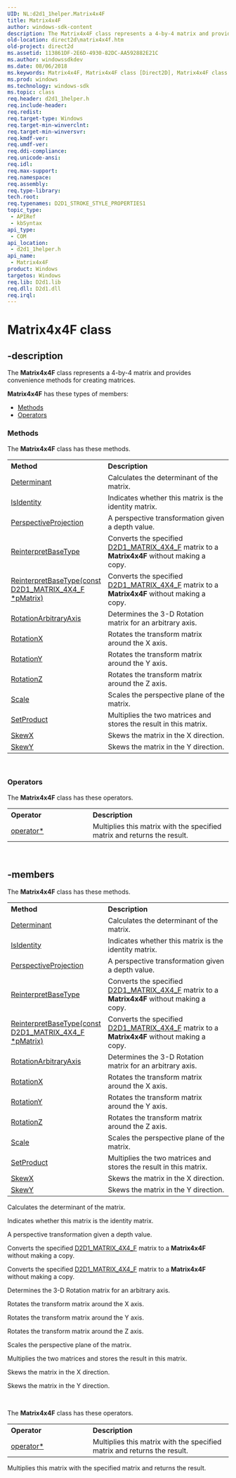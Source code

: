```yaml
---
UID: NL:d2d1_1helper.Matrix4x4F
title: Matrix4x4F
author: windows-sdk-content
description: The Matrix4x4F class represents a 4-by-4 matrix and provides convenience methods for creating matrices.
old-location: direct2d\matrix4x4f.htm
old-project: direct2d
ms.assetid: 113861DF-2E6D-4930-82DC-AA592882E21C
ms.author: windowssdkdev
ms.date: 08/06/2018
ms.keywords: Matrix4x4F, Matrix4x4F class [Direct2D], Matrix4x4F class [Direct2D],described, d2d1_1helper/Matrix4x4F, direct2d.matrix4x4f
ms.prod: windows
ms.technology: windows-sdk
ms.topic: class
req.header: d2d1_1helper.h
req.include-header: 
req.redist: 
req.target-type: Windows
req.target-min-winverclnt: 
req.target-min-winversvr: 
req.kmdf-ver: 
req.umdf-ver: 
req.ddi-compliance: 
req.unicode-ansi: 
req.idl: 
req.max-support: 
req.namespace: 
req.assembly: 
req.type-library: 
tech.root: 
req.typenames: D2D1_STROKE_STYLE_PROPERTIES1
topic_type:
 - APIRef
 - kbSyntax
api_type:
 - COM
api_location:
 - d2d1_1helper.h
api_name:
 - Matrix4x4F
product: Windows
targetos: Windows
req.lib: D2d1.lib
req.dll: D2d1.dll
req.irql: 
---
```


# Matrix4x4F class


## -description


The <b>Matrix4x4F</b> class represents a 4-by-4 matrix and provides convenience methods for creating matrices.

<b xmlns:loc="http://microsoft.com/wdcml/l10n">Matrix4x4F</b> has these types of members:
<ul>
<li><a href="https://docs.microsoft.com/">Methods</a></li>
<li><a href="https://docs.microsoft.com/">Operators</a></li>
</ul><h3><a id="methods"></a>Methods</h3>The <b>Matrix4x4F</b> class has these methods.
<table class="members" id="memberListMethods">
<tr>
<th align="left" width="37%">Method</th>
<th align="left" width="63%">Description</th>
</tr>
<tr data="declared;">
<td align="left" width="37%">
<a href="https://msdn.microsoft.com/900531EB-F3D4-4971-984E-A355E79D6577">Determinant</a>
</td>
<td align="left" width="63%">
Calculates the determinant of the matrix.

</td>
</tr>
<tr data="declared;">
<td align="left" width="37%">
<a href="https://msdn.microsoft.com/60793CCB-F3E9-4647-9DB0-E28FF1AD0E22">IsIdentity</a>
</td>
<td align="left" width="63%">
Indicates whether this matrix is the identity matrix.

</td>
</tr>
<tr data="declared;">
<td align="left" width="37%">
<a href="https://msdn.microsoft.com/AE896E2E-752E-46D1-9281-4B3511D21468">PerspectiveProjection</a>
</td>
<td align="left" width="63%">
A perspective transformation given a depth value.

</td>
</tr>
<tr data="declared;">
<td align="left" width="37%">
<a href="https://msdn.microsoft.com/379F9F01-EE5E-438B-BD0A-F0EB6B92E28F">ReinterpretBaseType</a>
</td>
<td align="left" width="63%">
Converts the specified <a href="https://msdn.microsoft.com/f05d7555-6482-4eea-950f-7b443892cc1f">D2D1_MATRIX_4X4_F</a> matrix to a <b>Matrix4x4F</b> without making a copy.

</td>
</tr>
<tr data="declared;">
<td align="left" width="37%">
<a href="https://msdn.microsoft.com/204EF85B-BDD4-4A54-96DB-39421F36A75C">ReinterpretBaseType(const D2D1_MATRIX_4X4_F *pMatrix)</a>
</td>
<td align="left" width="63%">
Converts the specified <a href="https://msdn.microsoft.com/f05d7555-6482-4eea-950f-7b443892cc1f">D2D1_MATRIX_4X4_F</a> matrix to a <b>Matrix4x4F</b> without making a copy.

</td>
</tr>
<tr data="declared;">
<td align="left" width="37%">
<a href="https://msdn.microsoft.com/396C3F62-0662-4518-AD1E-8B53B96D1CDD">RotationArbitraryAxis</a>
</td>
<td align="left" width="63%">
Determines the 3-D Rotation matrix for an arbitrary axis.

</td>
</tr>
<tr data="declared;">
<td align="left" width="37%">
<a href="https://msdn.microsoft.com/3F9B9CE2-18F4-4F73-9725-A10B84639817">RotationX</a>
</td>
<td align="left" width="63%">
Rotates the transform matrix around the X axis.

</td>
</tr>
<tr data="declared;">
<td align="left" width="37%">
<a href="https://msdn.microsoft.com/F761CAB1-77F8-4C98-9085-3FBF4452AA51">RotationY</a>
</td>
<td align="left" width="63%">
Rotates the transform matrix around the Y axis.

</td>
</tr>
<tr data="declared;">
<td align="left" width="37%">
<a href="https://msdn.microsoft.com/4E17EE04-C4B9-49AC-819A-9518937B78F9">RotationZ</a>
</td>
<td align="left" width="63%">
Rotates the transform matrix around the Z axis.

</td>
</tr>
<tr data="declared;">
<td align="left" width="37%">
<a href="https://msdn.microsoft.com/D0ACA5DC-D144-4832-94EB-A851F7602FD9">Scale</a>
</td>
<td align="left" width="63%">
Scales the perspective plane of the matrix.

</td>
</tr>
<tr data="declared;">
<td align="left" width="37%">
<a href="https://msdn.microsoft.com/CC12D975-B08A-4671-9F61-CBAC343AC126">SetProduct</a>
</td>
<td align="left" width="63%">
Multiplies the two matrices and stores the result in this matrix.

</td>
</tr>
<tr data="declared;">
<td align="left" width="37%">
<a href="https://msdn.microsoft.com/6102EAEA-24B5-43C2-9351-3E9F3D06F6D3">SkewX</a>
</td>
<td align="left" width="63%">
Skews the matrix in the X direction.

</td>
</tr>
<tr data="declared;">
<td align="left" width="37%">
<a href="https://msdn.microsoft.com/481D428F-C070-4112-83BB-3B4E8E0C7319">SkewY</a>
</td>
<td align="left" width="63%">
Skews the matrix in the Y direction.

</td>
</tr>
</table> 
<h3><a id="operators"></a>Operators</h3>The <b xmlns:loc="http://microsoft.com/wdcml/l10n">Matrix4x4F</b> class has these operators.
<table>
<tr>
<th align="left" width="37%">Operator</th>
<th align="left" width="63%">Description</th>
</tr>
<tr>
<td align="left" width="37%">
<a href="https://msdn.microsoft.com/2ED3EF0A-84B9-4BE9-825B-EA55DE2BAF47">operator*</a>
</td>
<td align="left" width="63%">
Multiplies this matrix with the specified matrix and returns the result.

</td>
</tr>
</table> 


## -members

The <b>Matrix4x4F</b> class has these methods.
<table class="members" id="memberListMethods">
<tr>
<th align="left" width="37%">Method</th>
<th align="left" width="63%">Description</th>
</tr>
<tr data="declared;">
<td align="left" width="37%">
<a href="https://msdn.microsoft.com/900531EB-F3D4-4971-984E-A355E79D6577">Determinant</a>
</td>
<td align="left" width="63%">
Calculates the determinant of the matrix.

</td>
</tr>
<tr data="declared;">
<td align="left" width="37%">
<a href="https://msdn.microsoft.com/60793CCB-F3E9-4647-9DB0-E28FF1AD0E22">IsIdentity</a>
</td>
<td align="left" width="63%">
Indicates whether this matrix is the identity matrix.

</td>
</tr>
<tr data="declared;">
<td align="left" width="37%">
<a href="https://msdn.microsoft.com/AE896E2E-752E-46D1-9281-4B3511D21468">PerspectiveProjection</a>
</td>
<td align="left" width="63%">
A perspective transformation given a depth value.

</td>
</tr>
<tr data="declared;">
<td align="left" width="37%">
<a href="https://msdn.microsoft.com/379F9F01-EE5E-438B-BD0A-F0EB6B92E28F">ReinterpretBaseType</a>
</td>
<td align="left" width="63%">
Converts the specified <a href="https://msdn.microsoft.com/f05d7555-6482-4eea-950f-7b443892cc1f">D2D1_MATRIX_4X4_F</a> matrix to a <b>Matrix4x4F</b> without making a copy.

</td>
</tr>
<tr data="declared;">
<td align="left" width="37%">
<a href="https://msdn.microsoft.com/204EF85B-BDD4-4A54-96DB-39421F36A75C">ReinterpretBaseType(const D2D1_MATRIX_4X4_F *pMatrix)</a>
</td>
<td align="left" width="63%">
Converts the specified <a href="https://msdn.microsoft.com/f05d7555-6482-4eea-950f-7b443892cc1f">D2D1_MATRIX_4X4_F</a> matrix to a <b>Matrix4x4F</b> without making a copy.

</td>
</tr>
<tr data="declared;">
<td align="left" width="37%">
<a href="https://msdn.microsoft.com/396C3F62-0662-4518-AD1E-8B53B96D1CDD">RotationArbitraryAxis</a>
</td>
<td align="left" width="63%">
Determines the 3-D Rotation matrix for an arbitrary axis.

</td>
</tr>
<tr data="declared;">
<td align="left" width="37%">
<a href="https://msdn.microsoft.com/3F9B9CE2-18F4-4F73-9725-A10B84639817">RotationX</a>
</td>
<td align="left" width="63%">
Rotates the transform matrix around the X axis.

</td>
</tr>
<tr data="declared;">
<td align="left" width="37%">
<a href="https://msdn.microsoft.com/F761CAB1-77F8-4C98-9085-3FBF4452AA51">RotationY</a>
</td>
<td align="left" width="63%">
Rotates the transform matrix around the Y axis.

</td>
</tr>
<tr data="declared;">
<td align="left" width="37%">
<a href="https://msdn.microsoft.com/4E17EE04-C4B9-49AC-819A-9518937B78F9">RotationZ</a>
</td>
<td align="left" width="63%">
Rotates the transform matrix around the Z axis.

</td>
</tr>
<tr data="declared;">
<td align="left" width="37%">
<a href="https://msdn.microsoft.com/D0ACA5DC-D144-4832-94EB-A851F7602FD9">Scale</a>
</td>
<td align="left" width="63%">
Scales the perspective plane of the matrix.

</td>
</tr>
<tr data="declared;">
<td align="left" width="37%">
<a href="https://msdn.microsoft.com/CC12D975-B08A-4671-9F61-CBAC343AC126">SetProduct</a>
</td>
<td align="left" width="63%">
Multiplies the two matrices and stores the result in this matrix.

</td>
</tr>
<tr data="declared;">
<td align="left" width="37%">
<a href="https://msdn.microsoft.com/6102EAEA-24B5-43C2-9351-3E9F3D06F6D3">SkewX</a>
</td>
<td align="left" width="63%">
Skews the matrix in the X direction.

</td>
</tr>
<tr data="declared;">
<td align="left" width="37%">
<a href="https://msdn.microsoft.com/481D428F-C070-4112-83BB-3B4E8E0C7319">SkewY</a>
</td>
<td align="left" width="63%">
Skews the matrix in the Y direction.

</td>
</tr>
</table>Calculates the determinant of the matrix.

Indicates whether this matrix is the identity matrix.

A perspective transformation given a depth value.

Converts the specified <a href="https://msdn.microsoft.com/f05d7555-6482-4eea-950f-7b443892cc1f">D2D1_MATRIX_4X4_F</a> matrix to a <b>Matrix4x4F</b> without making a copy.

Converts the specified <a href="https://msdn.microsoft.com/f05d7555-6482-4eea-950f-7b443892cc1f">D2D1_MATRIX_4X4_F</a> matrix to a <b>Matrix4x4F</b> without making a copy.

Determines the 3-D Rotation matrix for an arbitrary axis.

Rotates the transform matrix around the X axis.

Rotates the transform matrix around the Y axis.

Rotates the transform matrix around the Z axis.

Scales the perspective plane of the matrix.

Multiplies the two matrices and stores the result in this matrix.

Skews the matrix in the X direction.

Skews the matrix in the Y direction.

 

The <b xmlns:loc="http://microsoft.com/wdcml/l10n">Matrix4x4F</b> class has these operators.
<table>
<tr>
<th align="left" width="37%">Operator</th>
<th align="left" width="63%">Description</th>
</tr>
<tr>
<td align="left" width="37%">
<a href="https://msdn.microsoft.com/2ED3EF0A-84B9-4BE9-825B-EA55DE2BAF47">operator*</a>
</td>
<td align="left" width="63%">
Multiplies this matrix with the specified matrix and returns the result.

</td>
</tr>
</table>Multiplies this matrix with the specified matrix and returns the result.

 

